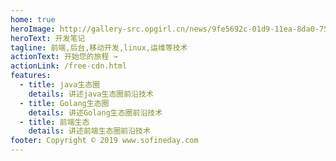 ```yaml
---
home: true
heroImage: http://gallery-src.opgirl.cn/news/9fe5692c-01d9-11ea-8da0-759aa36307f9/2020/05/29/6f7019a8-c3ea-4fad-87da-dac1b469db57/8d4968c3-744d-4f6a-b231-bcc17a9fdaf3.jpg
heroText: 开发笔记
tagline: 前端,后台,移动开发,linux,运维等技术
actionText: 开始您的旅程 →
actionLink: /free-cdn.html
features:
  - title: java生态圈
    details: 讲述java生态圈前沿技术
  - title: Golang生态圈
    details: 讲述Golang生态圈前沿技术
  - title: 前端生态
    details: 讲述前端生态圈前沿技术
footer: Copyright © 2019 www.sofineday.com
---
```

